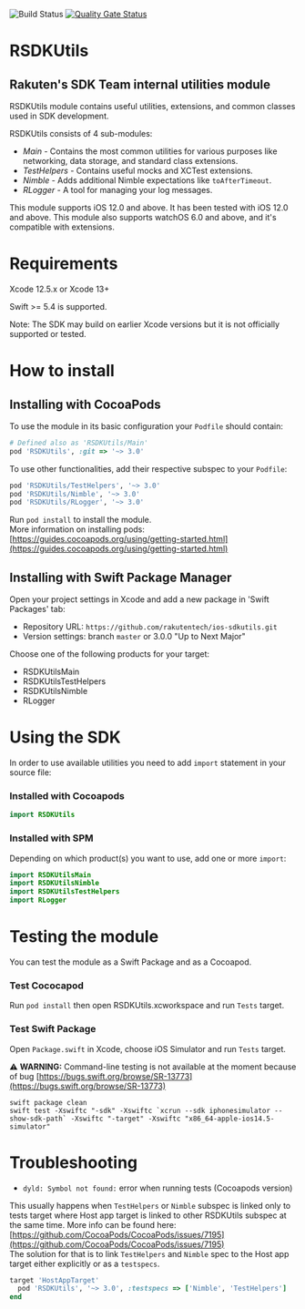 ![Build Status](https://app.bitrise.io/app/7bb2e98294cf2d27/status.svg?token=ISfEDlJWKck83OBeX4XaEQ&branch=master)
[![Quality Gate Status](https://sonarcloud.io/api/project_badges/measure?project=rakutentech_ios-sdkutils&metric=alert_status)](https://sonarcloud.io/summary/new_code?id=rakutentech_ios-sdkutils)

# RSDKUtils
## Rakuten's SDK Team internal utilities module

RSDKUtils module contains useful utilities, extensions, and common classes used in SDK development.

RSDKUtils consists of 4 sub-modules:
* *Main* - Contains the most common utilities for various purposes like networking, data storage, and standard class extensions.
* *TestHelpers* - Contains useful mocks and XCTest extensions.
* *Nimble* - Adds additional Nimble expectations like `toAfterTimeout`.
* *RLogger* - A tool for managing your log messages.

This module supports iOS 12.0 and above. It has been tested with iOS 12.0 and above.
This module also supports watchOS 6.0 and above, and it's compatible with extensions.

# **Requirements**

Xcode 12.5.x or Xcode 13+

Swift >= 5.4 is supported.

Note: The SDK may build on earlier Xcode versions but it is not officially supported or tested.

# **How to install**

## Installing with CocoaPods
To use the module in its basic configuration your `Podfile` should contain:

```ruby
# Defined also as 'RSDKUtils/Main'
pod 'RSDKUtils', :git => '~> 3.0'
```

To use other functionalities, add their respective subspec to your `Podfile`:
```ruby
pod 'RSDKUtils/TestHelpers', '~> 3.0'
pod 'RSDKUtils/Nimble', '~> 3.0'
pod 'RSDKUtils/RLogger', '~> 3.0'
```

Run `pod install` to install the module.<br>
More information on installing pods: [https://guides.cocoapods.org/using/getting-started.html](https://guides.cocoapods.org/using/getting-started.html)

## Installing with Swift Package Manager
Open your project settings in Xcode and add a new package in 'Swift Packages' tab:
* Repository URL: `https://github.com/rakutentech/ios-sdkutils.git`
* Version settings: branch `master` or 3.0.0 "Up to Next Major" 

Choose one of the following products for your target:
* RSDKUtilsMain
* RSDKUtilsTestHelpers
* RSDKUtilsNimble
* RLogger

# **Using the SDK**
In order to use available utilities you need to add `import` statement in your source file:

### Installed with Cocoapods
```swift
import RSDKUtils
```

### Installed with SPM
Depending on which product(s) you want to use, add one or more `import`:
```swift
import RSDKUtilsMain
import RSDKUtilsNimble
import RSDKUtilsTestHelpers
import RLogger
```

# **Testing the module**

You can test the module as a Swift Package and as a Cocoapod.

### Test Cococapod
Run `pod install` then open RSDKUtils.xcworkspace and run `Tests` target.

### Test Swift Package
Open `Package.swift` in Xcode, choose iOS Simulator and run `Tests` target. 

⚠️ **WARNING:** Command-line testing is not available at the moment because of bug [https://bugs.swift.org/browse/SR-13773](https://bugs.swift.org/browse/SR-13773)
```
swift package clean
swift test -Xswiftc "-sdk" -Xswiftc `xcrun --sdk iphonesimulator --show-sdk-path` -Xswiftc "-target" -Xswiftc "x86_64-apple-ios14.5-simulator"
```

# Troubleshooting

* `dyld: Symbol not found:` error when running tests (Cocoapods version)

This usually happens when `TestHelpers` or `Nimble` subspec is linked only to tests target where Host app target is linked to other RSDKUtils subspec at the same time. More info can be found here: [https://github.com/CocoaPods/CocoaPods/issues/7195](https://github.com/CocoaPods/CocoaPods/issues/7195)<br>
The solution for that is to link `TestHelpers` and `Nimble` spec to the Host app target either explicitly or as a `testspecs`.
```ruby
target 'HostAppTarget'
  pod 'RSDKUtils', '~> 3.0', :testspecs => ['Nimble', 'TestHelpers']
end    
```

